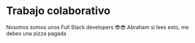 # Trabajo colaborativo
Nosotros somos unos Full Stack developers 😎😎
Abraham si lees esto, me debes una pizza pagada 
